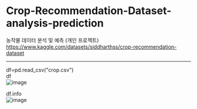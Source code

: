 # Crop-Recommendation-Dataset-analysis-prediction
농작물 데이터 분석 및 예측 (개인 프로젝트) <br>
https://www.kaggle.com/datasets/siddharthss/crop-recommendation-dataset
<hr>

df=pd.read_csv("crop.csv")<br>
df<br>
![image](https://user-images.githubusercontent.com/111934213/211227584-2135af44-d0fc-45d3-8209-35421df1a43d.png)<br>

df.info <br>
![image](https://user-images.githubusercontent.com/111934213/211227595-ceac37a7-645b-4ea5-a735-d6581c5bfdbf.png)<br>
